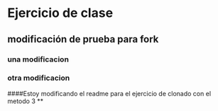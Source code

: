 # Ejercicio de clase

## modificación de prueba para fork

### una modificacion

### otra modificacion

####Estoy modificando el readme para el ejercicio de clonado con el metodo 3
**
